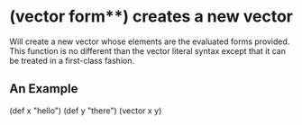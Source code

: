 # (vector form**) creates a new vector
Will create a new vector whose elements are the evaluated forms provided. This function is no different than the vector literal syntax except that it can be treated in a first-class fashion.

## An Example

  (def x "hello")
  (def y "there")
  (vector x y)
